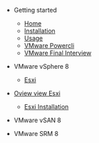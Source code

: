 <!-- markdownlint-disable first-line-h1 -->

- Getting started

    - [Home](README.md)
    - [Installation](installation.md)
    - [Usage](usage.md)
    - [VMware Powercli](vmware_docs/VMwareAutomation/vmware-powershell-automation.md)
    - [VMware Final Interview](/vmware_docs/Troubleshooting/vmware-final-interview-documentation.md)

- VMware vSphere 8

    - [Esxi](/vmware_docs/Esxi/esxi.md)

- [Oview view Esxi](/vmware_docs/Esxi/README.md)

    - [Esxi Installation](/vmware_docs/Esxi/esxiinstallation)

- VMware vSAN 8

- VMware SRM 8

